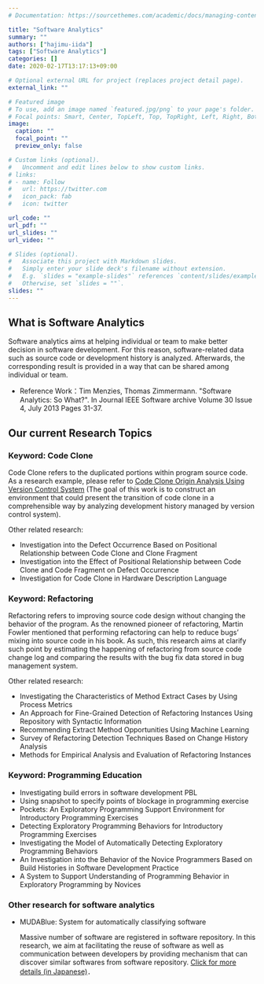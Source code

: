 ```yaml
---
# Documentation: https://sourcethemes.com/academic/docs/managing-content/

title: "Software Analytics"
summary: ""
authors: ["hajimu-iida"]
tags: ["Software Analytics"]
categories: []
date: 2020-02-17T13:17:13+09:00

# Optional external URL for project (replaces project detail page).
external_link: ""

# Featured image
# To use, add an image named `featured.jpg/png` to your page's folder.
# Focal points: Smart, Center, TopLeft, Top, TopRight, Left, Right, BottomLeft, Bottom, BottomRight.
image:
  caption: ""
  focal_point: ""
  preview_only: false

# Custom links (optional).
#   Uncomment and edit lines below to show custom links.
# links:
# - name: Follow
#   url: https://twitter.com
#   icon_pack: fab
#   icon: twitter

url_code: ""
url_pdf: ""
url_slides: ""
url_video: ""

# Slides (optional).
#   Associate this project with Markdown slides.
#   Simply enter your slide deck's filename without extension.
#   E.g. `slides = "example-slides"` references `content/slides/example-slides.md`.
#   Otherwise, set `slides = ""`.
slides: ""
---
```


## What is Software Analytics

Software analytics aims at helping individual or team to make better decision
in software development. For this reason, software-related data such as source
code or development history is analyzed. Afterwards, the corresponding result
is provided in a way that can be shared among individual or team.

- Reference Work：Tim Menzies, Thomas Zimmermann. "Software Analytics: So
  What?". In Journal IEEE Software archive Volume 30 Issue 4, July 2013 Pages
  31-37.

## Our current Research Topics

### Keyword: Code Clone

Code Clone refers to the duplicated portions within program source code. As a
research example, please refer to [Code Clone Origin Analysis Using Version
Control System](/project/code-clone-history) (The goal of this work is to
construct an environment that could present the transition of code clone in a
comprehensible way by analyzing development history managed by version control
system).

Other related research:

- Investigation into the Defect Occurrence Based on Positional Relationship
  between Code Clone and Clone Fragment
- Investigation into the Effect of Positional Relationship between Code Clone
  and Code Fragment on Defect Occurrence
- Investigation for Code Clone in Hardware Description Language

### Keyword: Refactoring

Refactoring refers to improving source code design without changing the
behavior of the program. As the renowned pioneer of refactoring, Martin Fowler
mentioned that performing refactoring can help to reduce bugs’ mixing into
source code in his book. As such, this research aims at clarify such point by
estimating the happening of refactoring from source code change log and
comparing the results with the bug fix data stored in bug management system.

Other related research:

- Investigating the Characteristics of  Method Extract Cases by Using Process
  Metrics
- An Approach for Fine-Grained Detection of Refactoring Instances Using
  Repository with Syntactic Information
- Recommending Extract Method Opportunities Using Machine Learning
- Survey of Refactoring Detection Techniques Based on Change History Analysis
- Methods for Empirical Analysis and Evaluation of Refactoring Instances

### Keyword: Programming Education


- Investigating build errors in software development PBL
- Using snapshot to specify points of blockage in programming exercise
- Pockets: An Exploratory Programming Support Environment for Introductory
  Programming Exercises
- Detecting Exploratory Programming Behaviors for Introductory Programming
  Exercises
- Investigating the Model of Automatically Detecting Exploratory Programming
  Behaviors
- An Investigation into the Behavior of the Novice Programmers Based on Build
  Histories in Software Development Practice
- A System to Support Understanding of  Programming Behavior in Exploratory
  Programming by Novices

### Other research for software analytics

- MUDABlue: System for automatically classifying software

  Massive number of software are registered in software repository. In this
  research, we aim at facilitating the reuse of software as well as
  communication between developers by providing mechanism that can discover
  similar softwares from software repository. [Click for more details (in
  Japanese)](/project/muda-blue)．
